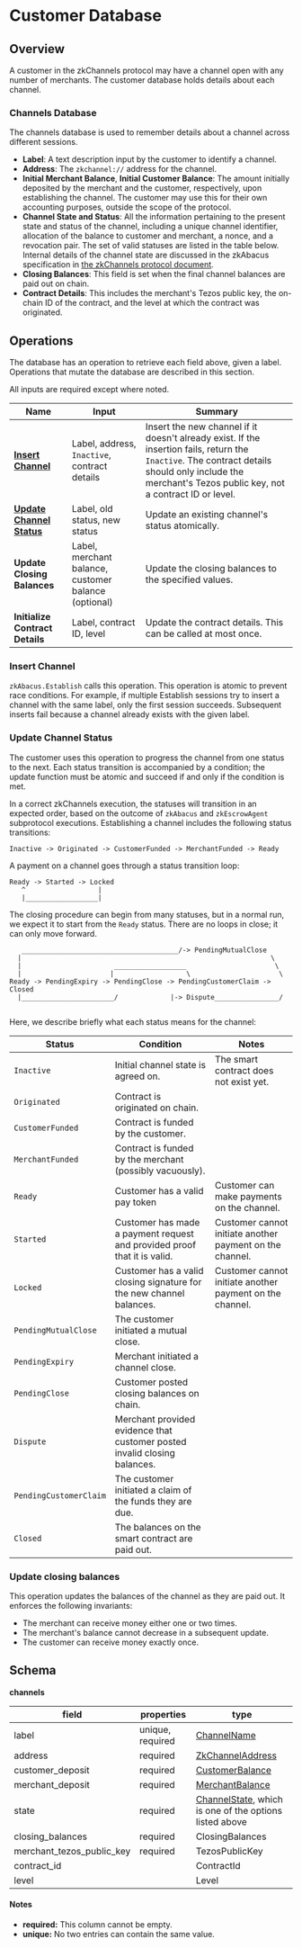 # Customer Database

## Overview

A customer in the zkChannels protocol may have a channel open with any number
of merchants. The customer database holds details about each channel.

### Channels Database

The channels database is used to remember details about a channel across
different sessions.

- **Label**: A text description input by the customer to identify a channel.
- **Address**: The `zkchannel://` address for the channel.
- **Initial Merchant Balance**, **Initial Customer Balance**: The amount initially deposited by the merchant and the customer, respectively, upon establishing the channel. The customer may use this for their own accounting purposes, outside the scope of the protocol.
- **Channel State and Status**: All the information pertaining to the present state and status of the
  channel, including a unique channel identifier, allocation of the balance to customer and merchant, a nonce, and a revocation pair. The set of valid statuses are listed in the table below.
  Internal details of the channel state are discussed in the zkAbacus specification in [the zkChannels protocol document](https://github.com/boltlabs-inc/blindsigs-protocol/releases/download/ecc-review/zkchannels-protocol-spec-v3.pdf).
- **Closing Balances**: This field is set when the final channel balances are paid out on chain.
- **Contract Details**: This includes the merchant's Tezos public key, the on-chain ID of the contract, and the level at which the contract was originated.

## Operations

The database has an operation to retrieve each field above, given a label. Operations that mutate the database are described in this section.

All inputs are required except where noted.

| Name                                             | Input                        | Summary |
| ------------------------------------------------ | -----------------------------| --------|
| [**Insert Channel**][insert_channel]             | Label, address, `Inactive`, contract details| Insert the new channel if it doesn't already exist. If the insertion fails, return the `Inactive`. The contract details should only include the merchant's Tezos public key, not a contract ID or level.|
| [**Update Channel Status**][update_channel_status] | Label, old status, new status | Update an existing channel's status atomically.                                                    |
| **Update Closing Balances** | Label, merchant balance, customer balance (optional) | Update the closing balances to the specified values.
| **Initialize Contract Details** | Label, contract ID, level | Update the contract details. This can be called at most once.



[insert_channel]: #insert-channel
[get_address]: #get-address
[relabel_channel]: #relabel-channel
[update_channel_status]: #update-channel-status

### Insert Channel

`zkAbacus.Establish` calls this operation. This operation is atomic to prevent
race conditions. For example, if multiple Establish sessions try to insert a
channel with the same label, only the first session succeeds. Subsequent inserts
fail because a channel already exists with the given label.

### Update Channel Status

The customer uses this operation to progress the channel from one status to the
next. 
Each status transition is accompanied by a condition; the update function must be atomic and succeed if and only if the condition is met.

In a correct zkChannels execution, the statuses will transition in an expected order, based on the outcome of `zkAbacus` and `zkEscrowAgent` subprotocol executions. Establishing a channel includes the following status transitions:
```
Inactive -> Originated -> CustomerFunded -> MerchantFunded -> Ready 
```
A payment on a channel goes through a status transition loop:
```
Ready -> Started -> Locked 
   ^                  |
   |__________________|
```

The closing procedure can begin from many statuses, but in a normal run, we expect it to start from the `Ready` status. There are no loops in close; it can only move forward.
```
   _______________________________________/-> PendingMutualClose 
  |                                                              \
  |                       __________________                      \ 
  |                      |                  \                      \
Ready -> PendingExpiry -> PendingClose -> PendingCustomerClaim -> Closed
  |_______________________/             |-> Dispute________________/
  
```

Here, we describe briefly what each status means for the channel:

| Status           | Condition | Notes |
| ---------------- | --------- | ----- |
| `Inactive`       | Initial channel state is agreed on. | The smart contract does not exist yet.
| `Originated`     | Contract is originated on chain.
| `CustomerFunded` | Contract is funded by the customer.
| `MerchantFunded` | Contract is funded by the merchant (possibly vacuously).
| `Ready`          | Customer has a valid pay token | Customer can make payments on the channel.
| `Started`        | Customer has made a payment request and provided proof that it is valid. | Customer cannot initiate another payment on the channel.
| `Locked`         | Customer has a valid closing signature for the new channel balances. | Customer cannot initiate another payment on the channel.
| `PendingMutualClose` | The customer initiated a mutual close.
| `PendingExpiry`  | Merchant initiated a channel close.
| `PendingClose`   | Customer posted closing balances on chain.
| `Dispute`        | Merchant provided evidence that customer posted invalid closing balances.
| `PendingCustomerClaim` | The customer initiated a claim of the funds they are due.
| `Closed`         | The balances on the smart contract are paid out. 

### Update closing balances
This operation updates the balances of the channel as they are paid out. It enforces the following invariants:
- The merchant can receive money either one or two times.
- The merchant's balance cannot decrease in a subsequent update. 
- The customer can receive money exactly once.


## Schema

**channels**

| field                    | properties       | type                                                                                   |
| ------------------------ | ---------------- | -------------------------------------------------------------------------------------- |
| label                    | unique, required | [ChannelName][channel_name]                                                            |
| address                  | required         | [ZkChannelAddress][zk_channel_address]                                                 |
| customer_deposit | required         | [CustomerBalance][customer_balance]                                                    |
| merchant_deposit | required         | [MerchantBalance][merchant_balance]                                                    |
| state                    | required         | [ChannelState][channel_state], which is one of the options listed above |
| closing_balances | required | ClosingBalances
| merchant_tezos_public_key | required | TezosPublicKey
| contract_id | | ContractId
| level | | Level

[channel_state]: https://github.com/boltlabs-inc/zeekoe/blob/9240bbc0982c563be48d93df5c643dac3512614f/src/database/customer/state.rs#L15-L33
[channel_name]: https://github.com/boltlabs-inc/zeekoe/blob/9240bbc0982c563be48d93df5c643dac3512614f/src/customer.rs#L39-L41
[zk_channel_address]: https://github.com/boltlabs-inc/zeekoe/blob/9240bbc0982c563be48d93df5c643dac3512614f/src/transport/client.rs#L225-L231
[customer_balance]: https://github.com/boltlabs-inc/libzkchannels-crypto/blob/f953b6187370f0b42edf0571c4abbae1a473e2fe/zkabacus-crypto/src/states.rs#L194-L196
[merchant_balance]: https://github.com/boltlabs-inc/libzkchannels-crypto/blob/f953b6187370f0b42edf0571c4abbae1a473e2fe/zkabacus-crypto/src/states.rs#L158-L160
[inactive]: https://github.com/boltlabs-inc/libzkchannels-crypto/blob/f953b6187370f0b42edf0571c4abbae1a473e2fe/zkabacus-crypto/src/customer.rs#L209-L217
[ready]: https://github.com/boltlabs-inc/libzkchannels-crypto/blob/f953b6187370f0b42edf0571c4abbae1a473e2fe/zkabacus-crypto/src/customer.rs#L104-L113
[started]: https://github.com/boltlabs-inc/libzkchannels-crypto/blob/f953b6187370f0b42edf0571c4abbae1a473e2fe/zkabacus-crypto/src/customer.rs#L339-L348
[locked]: https://github.com/boltlabs-inc/libzkchannels-crypto/blob/f953b6187370f0b42edf0571c4abbae1a473e2fe/zkabacus-crypto/src/customer.rs#L479-L489
[pendingclose]: https://github.com/boltlabs-inc/libzkchannels-crypto/blob/f953b6187370f0b42edf0571c4abbae1a473e2fe/zkabacus-crypto/src/customer.rs#L363-L370
[closed]: https://github.com/boltlabs-inc/zeekoe/blob/9240bbc0982c563be48d93df5c643dac3512614f/src/database/customer/state.rs#L37-L43

#### Notes

- **required:** This column cannot be empty.
- **unique:**  No two entries can contain the same value.
